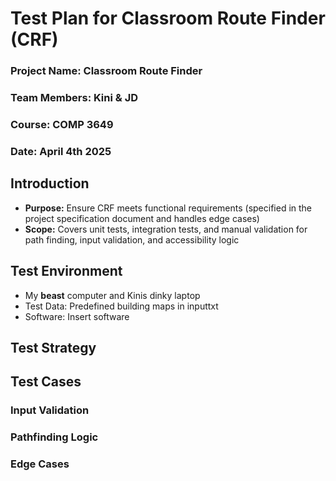 # Test Plan for Classroom Route Finder (CRF)

### Project Name: Classroom Route Finder 
### Team Members: Kini & JD
### Course: COMP 3649
### Date: April 4th 2025
## Introduction 

* **Purpose:** Ensure CRF meets functional requirements (specified in the project specification document and handles edge cases)
* **Scope:** Covers unit tests, integration tests, and manual validation for path finding, input validation, and accessibility logic

## Test Environment 
* My **beast** computer and Kinis dinky laptop
* Test Data: Predefined building maps in inputtxt
* Software: Insert software




## Test Strategy


## Test Cases
### Input Validation


### Pathfinding Logic


### Edge Cases

